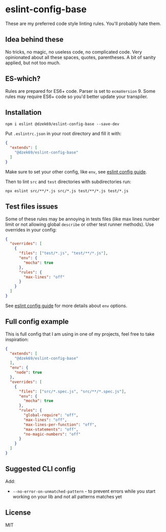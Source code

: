 # eslint-config-base

These are my preferred code style linting rules. You'll probably hate them.

## Idea behind these

No tricks, no magic, no useless code, no complicated code. Very opinionated about all these spaces, quotes, parentheses.
A bit of sanity applied, but not too much.

## ES-which?

Rules are prepared for ES6+ code. Parser is set to `ecmaVersion` 9. Some rules may require ES6+ code so you'd better
update your transpiler.

## Installation

```
npm i eslint @dzek69/eslint-config-base --save-dev
```

Put `.eslintrc.json` in your root directory and fill it with:
```json
{
  "extends": [
    "@dzek69/eslint-config-base"
  ]
}
```

Make sure to set your other config, like `env`, see [eslint config guide](https://eslint.org/docs/user-guide/configuring).

Then to lint `src` and `test` directories with subdirectories run:
```
npx eslint src/**/*.js src/*.js test/**/*.js test/*.js
```

## Test files issues

Some of these rules may be annoying in tests files (like max lines number limit or not allowing global `describe` or
other test runner methods).
Use overrides in your config:
```json
{
  "overrides": [
    {
      "files": ["test/*.js", "test/**/*.js"],
      "env": {
        "mocha": true
      },
      "rules": {
        "max-lines": "off"
      }
    }
  ]
}
```

See [eslint config guide](https://eslint.org/docs/user-guide/configuring) for more details about `env` options.

## Full config example

This is full config that I am using in one of my projects, feel free to take inspiration:

```json
{
  "extends": [
    "@dzek69/eslint-config-base"
  ],
  "env": {
    "node": true
  },
  "overrides": [
    {
      "files": ["src/*.spec.js", "src/**/*.spec.js"],
      "env": {
        "mocha": true
      },
      "rules": {
        "global-require": "off",
        "max-lines": "off",
        "max-lines-per-function": "off",
        "max-statements": "off",
        "no-magic-numbers": "off"
      }
    }
  ]
}
```

## Suggested CLI config

Add:
- `--no-error-on-unmatched-pattern` - to prevent errors while you start working on your lib and not all patterns matches
yet

## License

MIT
